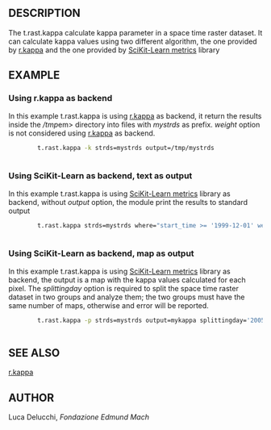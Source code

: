 ## DESCRIPTION

The t.rast.kappa calculate kappa parameter in a space time raster
dataset. It can calculate kappa values using two different algorithm,
the one provided by
[r.kappa](https://grass.osgeo.org/grass-stable/manuals/r.kappa.html) and
the one provided by [SciKit-Learn
metrics](https://scikit-learn.org/stable/modules/generated/sklearn.metrics.cohen_kappa_score.html)
library

## EXAMPLE

### Using r.kappa as backend

In this example t.rast.kappa is using
[r.kappa](https://grass.osgeo.org/grass-stable/manuals/r.kappa.html) as
backend, it return the results inside the */tmp*em\> directory into
files with *mystrds* as prefix. *weight* option is not considered using
[r.kappa](https://grass.osgeo.org/grass-stable/manuals/r.kappa.html) as
backend.

```sh
        t.rast.kappa -k strds=mystrds output=/tmp/mystrds
    
```

### Using SciKit-Learn as backend, text as output

In this example t.rast.kappa is using [SciKit-Learn
metrics](https://scikit-learn.org/stable/modules/generated/sklearn.metrics.cohen_kappa_score.html)
library as backend, without *output* option, the module print the
results to standard output

```sh
        t.rast.kappa strds=mystrds where="start_time >= '1999-12-01' weight='linear'
    
```

### Using SciKit-Learn as backend, map as output

In this example t.rast.kappa is using [SciKit-Learn
metrics](https://scikit-learn.org/stable/modules/generated/sklearn.metrics.cohen_kappa_score.html)
library as backend, the output is a map with the kappa values calculated
for each pixel. The *splittingday* option is required to split the space
time raster dataset in two groups and analyze them; the two groups must
have the same number of maps, otherwise and error will be reported.

```sh
        t.rast.kappa -p strds=mystrds output=mykappa splittingday='2005-01-01'
    
```

## SEE ALSO

[r.kappa](https://grass.osgeo.org/grass-stable/manuals/r.kappa.html)

## AUTHOR

Luca Delucchi, *Fondazione Edmund Mach*
